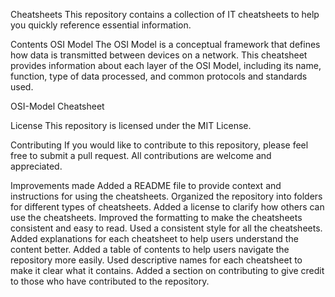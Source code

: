 Cheatsheets
This repository contains a collection of IT cheatsheets to help you quickly reference essential information.

Contents
OSI Model
The OSI Model is a conceptual framework that defines how data is transmitted between devices on a network. This cheatsheet provides information about each layer of the OSI Model, including its name, function, type of data processed, and common protocols and standards used.

OSI-Model Cheatsheet

License
This repository is licensed under the MIT License.

Contributing
If you would like to contribute to this repository, please feel free to submit a pull request. All contributions are welcome and appreciated.

Improvements made
Added a README file to provide context and instructions for using the cheatsheets.
Organized the repository into folders for different types of cheatsheets.
Added a license to clarify how others can use the cheatsheets.
Improved the formatting to make the cheatsheets consistent and easy to read.
Used a consistent style for all the cheatsheets.
Added explanations for each cheatsheet to help users understand the content better.
Added a table of contents to help users navigate the repository more easily.
Used descriptive names for each cheatsheet to make it clear what it contains.
Added a section on contributing to give credit to those who have contributed to the repository.
